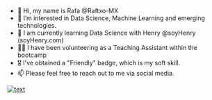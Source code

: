 - 👋 Hi, my name is Rafa @Raftxo-MX
- 👀 I’m interested in Data Science, Machine Learning and emerging technologies.
- 🌱 I am currently learning Data Science with Henry @soyHenry (soyHenry.com)
- 🧑‍🏫 I have been volunteering as a Teaching Assistant within the bootcamp
- 🎖️ I've obtained a "Friendly" badge, which is my soft skill.
- 📫 Please feel free to reach out to me via social media.

[![text](https://img.shields.io/badge/LinkedIn-0077B5?style=for-the-badge&logo=linkedin&logoColor=white)](https://www.linkedin.com/in/raftxo-wysocki)

<!---
Raftxo-MX/Raftxo-MX is a ✨ special ✨ repository because its `README.md` (this file) appears on your GitHub profile.
You can click the Preview link to take a look at your changes.
--->
